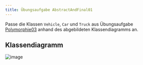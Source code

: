 ```yaml
---
title: Übungsaufgabe AbstractAndFinal01
---
```


Passe die Klassen `Vehicle`, `Car` und `Truck` aus Übungsaufgabe [Polymorphie03](polymorphie03.md) anhand des abgebildeten Klassendiagramms an.

## Klassendiagramm
![image](https://user-images.githubusercontent.com/47243617/170884302-5569e488-03f3-4b59-a886-2a81dd97eeff.png)
